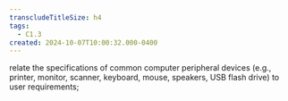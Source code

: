 ```yaml
---
transcludeTitleSize: h4
tags:
  - C1.3
created: 2024-10-07T10:00:32.000-0400
---
```

relate the specifications of common computer peripheral devices (e.g., printer, monitor, scanner, keyboard, mouse, speakers, USB flash drive) to user requirements;